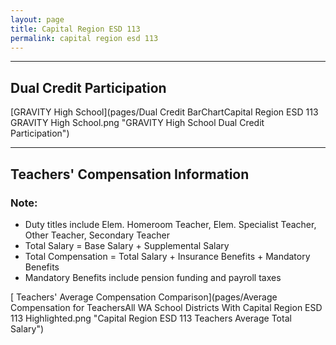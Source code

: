 ```yaml
---
layout: page
title: Capital Region ESD 113
permalink: capital region esd 113
---
```




___

## Dual Credit Participation

[GRAVITY High School](pages/Dual Credit BarChartCapital Region ESD 113 GRAVITY High School.png "GRAVITY High School Dual Credit Participation")


___

## Teachers' Compensation Information
### Note:
- Duty titles include Elem. Homeroom Teacher, Elem. Specialist Teacher, Other Teacher, Secondary Teacher
- Total Salary = Base Salary + Supplemental Salary
- Total Compensation = Total Salary + Insurance Benefits + Mandatory Benefits
- Mandatory Benefits include pension funding and payroll taxes

[ Teachers' Average Compensation Comparison](pages/Average Compensation for TeachersAll WA School Districts With Capital Region ESD 113 Highlighted.png "Capital Region ESD 113 Teachers Average Total Salary")

